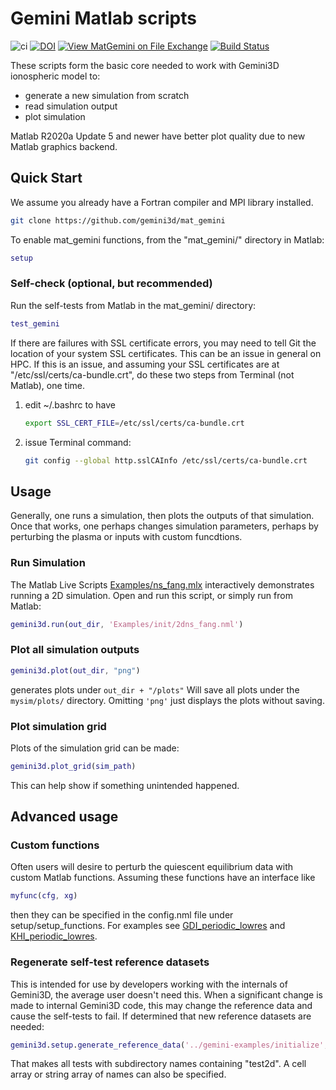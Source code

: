 # Gemini Matlab scripts

![ci](https://github.com/gemini3d/mat_gemini/workflows/ci/badge.svg)
[![DOI](https://zenodo.org/badge/246748210.svg)](https://zenodo.org/badge/latestdoi/246748210)
[![View MatGemini on File Exchange](https://www.mathworks.com/matlabcentral/images/matlab-file-exchange.svg)](https://www.mathworks.com/matlabcentral/fileexchange/78676-matgemini)
[![Build Status](https://travis-ci.com/gemini3d/mat_gemini.svg?branch=master)](https://travis-ci.com/gemini3d/mat_gemini)

These scripts form the basic core needed to work with Gemini3D ionospheric model to:

* generate a new simulation from scratch
* read simulation output
* plot simulation

Matlab R2020a Update 5 and newer have better plot quality due to new Matlab graphics backend.

## Quick Start

We assume you already have a Fortran compiler and MPI library installed.

```sh
git clone https://github.com/gemini3d/mat_gemini
```

To enable mat_gemini functions, from the "mat_gemini/" directory in Matlab:

```matlab
setup
```

### Self-check (optional, but recommended)

Run the self-tests from Matlab in the mat_gemini/ directory:

```matlab
test_gemini
```

If there are failures with SSL certificate errors, you may need to tell Git the location of your system SSL certificates. This can be an issue in general on HPC.
If this is an issue, and assuming your SSL certificates are at "/etc/ssl/certs/ca-bundle.crt", do these two steps from Terminal (not Matlab), one time.

1. edit ~/.bashrc to have

    ```sh
    export SSL_CERT_FILE=/etc/ssl/certs/ca-bundle.crt
    ```
2. issue Terminal command:

    ```sh
    git config --global http.sslCAInfo /etc/ssl/certs/ca-bundle.crt
    ```

## Usage

Generally, one runs a simulation, then plots the outputs of that simulation.
Once that works, one perhaps changes simulation parameters, perhaps by perturbing the plasma or inputs with custom funcdtions.

### Run Simulation

The Matlab Live Scripts [Examples/ns_fang.mlx](./Examples/ns_fang.mlx) interactively demonstrates running a 2D simulation.
Open and run this script, or simply run from Matlab:

```matlab
gemini3d.run(out_dir, 'Examples/init/2dns_fang.nml')
```

### Plot all simulation outputs

```matlab
gemini3d.plot(out_dir, "png")
```

generates plots under `out_dir + "/plots"`
Will save all plots under the `mysim/plots/` directory. Omitting `'png'` just displays the plots without saving.

### Plot simulation grid

Plots of the simulation grid can be made:

```matlab
gemini3d.plot_grid(sim_path)
```

This can help show if something unintended happened.

## Advanced usage

### Custom functions

Often users will desire to perturb the quiescent equilibrium data with custom Matlab functions.
Assuming these functions have an interface like

```matlab
myfunc(cfg, xg)
```

then they can be specified in the config.nml file under setup/setup_functions.
For examples see
[GDI_periodic_lowres](https://github.com/gemini3d/gemini-examples/tree/master/init/GDI_periodic_lowres) and
[KHI_periodic_lowres](https://github.com/gemini3d/gemini-examples/tree/master/init/KHI_periodic_lowres).

### Regenerate self-test reference datasets

This is intended for use by developers working with the internals of Gemini3D, the average user doesn't need this.
When a significant change is made to internal Gemini3D code, this may change the reference data and cause the self-tests to fail.
If determined that new reference datasets are needed:

```matlab
gemini3d.setup.generate_reference_data('../gemini-examples/initialize', '~/sim', 'test2d')
```

That makes all tests with subdirectory names containing "test2d".
A cell array or string array of names can also be specified.
